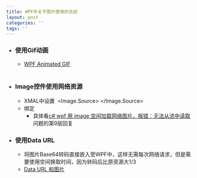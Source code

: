 ```yaml
---
title: WPF中关于图片使用的总结
layout: post
categories: ''
tags: ''
---
```

- ### 使用Gif动画
    - [WPF Animated GIF](https://github.com/XamlAnimatedGif/WpfAnimatedGif)
    <br/>
- ### Image控件使用网络资源
    - XMAL中设置
          <Image x:Name="image">
            <Image.Source>
              <BitmapImage UriSource="http://yourImage.jpg"/>
            </Image.Source>
          </Image>
    - 绑定
        - 具体看[c# wpf 用 image 空间加载网络图片，报错：无法从流中读取](http://bbs.csdn.net/topics/391007456) 问题的第9层回复

- ### 使用Data URL
    - 将图片Base64转码直接嵌入至WPF中，这样无需每次网络请求，但是需要使用空间换取时间，因为转码后比原资源大1/3
    - [Data URL 和图片](http://www.webhek.com/post/data-url.html)